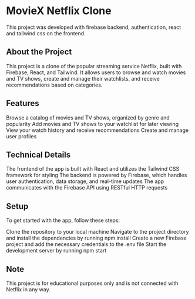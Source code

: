 # MovieX Netflix Clone

This project was developed with firebase backend, authentication, react and tailwind css on the frontend.

## About the Project

This project is a clone of the popular streaming service Netflix, built with Firebase, React, and Tailwind. It allows users to browse and watch movies and TV shows, create and manage their watchlists, and receive recommendations based on categories.

## Features

Browse a catalog of movies and TV shows, organized by genre and popularity
Add movies and TV shows to your watchlist for later viewing
View your watch history and receive recommendations
Create and manage user profiles

## Technical Details

The frontend of the app is built with React and utilizes the Tailwind CSS framework for styling
The backend is powered by Firebase, which handles user authentication, data storage, and real-time updates
The app communicates with the Firebase API using RESTful HTTP requests

## Setup

To get started with the app, follow these steps:

Clone the repository to your local machine
Navigate to the project directory and install the dependencies by running npm install
Create a new Firebase project and add the necessary credentials to the .env file
Start the development server by running npm start

## Note

This project is for educational purposes only and is not connected with Netflix in any way.
